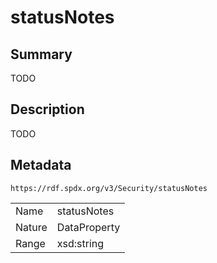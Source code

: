 <!-- Automatically generated by spec-parser v2.0.0 on 2024-01-12T14:00:21.817658+00:00 -->
<!-- SPDX-License-Identifier: Community-Spec-1.0 -->

# statusNotes

## Summary

TODO


## Description

TODO


## Metadata

`https://rdf.spdx.org/v3/Security/statusNotes`


| | |
|---|---|
| Name | statusNotes |
| Nature | DataProperty |
| Range | xsd:string |





